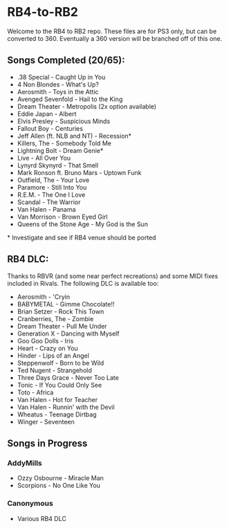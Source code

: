 # RB4-to-RB2

Welcome to the RB4 to RB2 repo. These files are for PS3 only, but can be converted to 360. Eventually a 360 version will be branched off of this one.

## Songs Completed (20/65):
*  .38 Special - Caught Up in You
*  4 Non Blondes - What's Up?
*  Aerosmith - Toys in the Attic
*  Avenged Sevenfold - Hail to the King
*  Dream Theater - Metropolis (2x option available)
*  Eddie Japan - Albert
*  Elvis Presley - Suspicious Minds
*  Fallout Boy - Centuries
*  Jeff Allen (ft. NLB and NT) - Recession\*
*  Killers, The - Somebody Told Me 
*  Lightning Bolt - Dream Genie\*
*  Live - All Over You
*  Lynyrd Skynyrd - That Smell
*  Mark Ronson ft. Bruno Mars - Uptown Funk
*  Outfield, The - Your Love
*  Paramore - Still Into You
*  R.E.M. - The One I Love
*  Scandal - The Warrior
*  Van Halen - Panama
*  Van Morrison - Brown Eyed Girl
*  Queens of the Stone Age - My God is the Sun

\* Investigate and see if RB4 venue should be ported

## RB4 DLC:
Thanks to RBVR (and some near perfect recreations) and some MIDI fixes included in Rivals. The following DLC is available too:
*  Aerosmith - 'Cryin
*  BABYMETAL - Gimme Chocolate!!
*  Brian Setzer - Rock This Town
*  Cranberries, The - Zombie
*  Dream Theater - Pull Me Under
*  Generation X - Dancing with Myself
*  Goo Goo Dolls - Iris
*  Heart - Crazy on You
*  Hinder - Lips of an Angel
*  Steppenwolf - Born to be Wild
*  Ted Nugent - Strangehold
*  Three Days Grace - Never Too Late
*  Tonic - If You Could Only See
*  Toto - Africa
*  Van Halen - Hot for Teacher
*  Van Halen - Runnin' with the Devil
*  Wheatus - Teenage Dirtbag
*  Winger - Seventeen


## Songs in Progress

### AddyMills
*  Ozzy Osbourne - Miracle Man
*  Scorpions - No One Like You


### Canonymous
*  Various RB4 DLC
